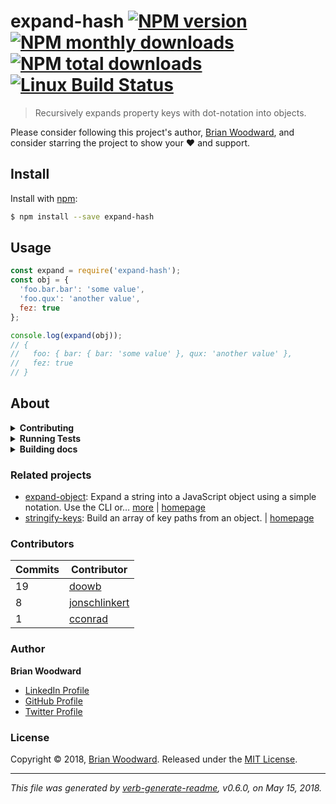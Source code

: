# expand-hash [![NPM version](https://img.shields.io/npm/v/expand-hash.svg?style=flat)](https://www.npmjs.com/package/expand-hash) [![NPM monthly downloads](https://img.shields.io/npm/dm/expand-hash.svg?style=flat)](https://npmjs.org/package/expand-hash) [![NPM total downloads](https://img.shields.io/npm/dt/expand-hash.svg?style=flat)](https://npmjs.org/package/expand-hash) [![Linux Build Status](https://img.shields.io/travis/doowb/expand-hash.svg?style=flat&label=Travis)](https://travis-ci.org/doowb/expand-hash)

> Recursively expands property keys with dot-notation into objects.

Please consider following this project's author, [Brian Woodward](https://github.com/doowb), and consider starring the project to show your :heart: and support.

## Install

Install with [npm](https://www.npmjs.com/):

```sh
$ npm install --save expand-hash
```

## Usage

```js
const expand = require('expand-hash');
const obj = {
  'foo.bar.bar': 'some value',
  'foo.qux': 'another value',
  fez: true
};

console.log(expand(obj));
// {
//   foo: { bar: { bar: 'some value' }, qux: 'another value' },
//   fez: true
// }
```

## About

<details>
<summary><strong>Contributing</strong></summary>

Pull requests and stars are always welcome. For bugs and feature requests, [please create an issue](../../issues/new).

</details>

<details>
<summary><strong>Running Tests</strong></summary>

Running and reviewing unit tests is a great way to get familiarized with a library and its API. You can install dependencies and run tests with the following command:

```sh
$ npm install && npm test
```

</details>

<details>
<summary><strong>Building docs</strong></summary>

_(This project's readme.md is generated by [verb](https://github.com/verbose/verb-generate-readme), please don't edit the readme directly. Any changes to the readme must be made in the [.verb.md](.verb.md) readme template.)_

To generate the readme, run the following command:

```sh
$ npm install -g verbose/verb#dev verb-generate-readme && verb
```

</details>

### Related projects

* [expand-object](https://www.npmjs.com/package/expand-object): Expand a string into a JavaScript object using a simple notation. Use the CLI or… [more](https://github.com/jonschlinkert/expand-object) | [homepage](https://github.com/jonschlinkert/expand-object "Expand a string into a JavaScript object using a simple notation. Use the CLI or as a node.js lib.")
* [stringify-keys](https://www.npmjs.com/package/stringify-keys): Build an array of key paths from an object. | [homepage](https://github.com/doowb/stringify-keys "Build an array of key paths from an object.")

### Contributors

| **Commits** | **Contributor** |
| --- | --- |
| 19 | [doowb](https://github.com/doowb) |
| 8  | [jonschlinkert](https://github.com/jonschlinkert) |
| 1  | [cconrad](https://github.com/cconrad) |

### Author

**Brian Woodward**

* [LinkedIn Profile](https://linkedin.com/in/woodwardbrian)
* [GitHub Profile](https://github.com/doowb)
* [Twitter Profile](https://twitter.com/doowb)

### License

Copyright © 2018, [Brian Woodward](https://github.com/doowb).
Released under the [MIT License](LICENSE).

***

_This file was generated by [verb-generate-readme](https://github.com/verbose/verb-generate-readme), v0.6.0, on May 15, 2018._